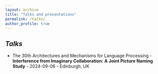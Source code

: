 ```yaml
---
layout: archive
title: "Talks and presentations"
permalink: /talks/
author_profile: true
---
```


***Talks***
---

-  The 30th Architectures and Mechanisms for Language Processing - **Interference from Imaginary Collaboration: A Joint Picture Naming Study** - 2024-09-06 - Edinburgh, UK
